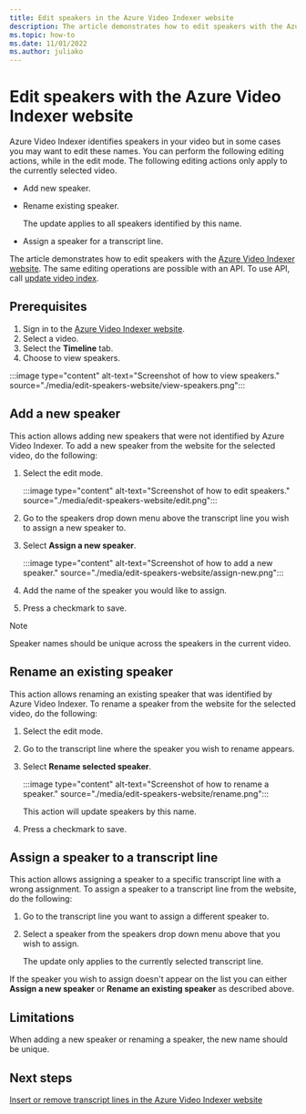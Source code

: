 ```yaml
---
title: Edit speakers in the Azure Video Indexer website
description: The article demonstrates how to edit speakers with the Azure Video Indexer website.
ms.topic: how-to
ms.date: 11/01/2022
ms.author: juliako
---
```


# Edit speakers with the Azure Video Indexer website

Azure Video Indexer identifies speakers in your video but in some cases you may want to edit these names. You can perform the following editing actions, while in the edit mode. The following editing actions only apply to the currently selected video.

- Add new speaker.
- Rename existing speaker. 
    
    The update applies to all speakers identified by this name.
- Assign a speaker for a transcript line. 

The article demonstrates how to edit speakers with the [Azure Video Indexer website](https://www.videoindexer.ai/). The same editing operations are possible with an API. To use API, call [update video index](https://api-portal.videoindexer.ai/api-details#api=Operations&operation=Update-Video-Index).

## Prerequisites

1. Sign in to the [Azure Video Indexer website](https://www.videoindexer.ai/).
2. Select a video.
3. Select the **Timeline** tab.
4. Choose to view speakers.

:::image type="content" alt-text="Screenshot of how to view speakers." source="./media/edit-speakers-website/view-speakers.png":::

## Add a new speaker

This action allows adding new speakers that were not identified by Azure Video Indexer. To add a new speaker from the website for the selected video, do the following: 

1. Select the edit mode.

    :::image type="content" alt-text="Screenshot of how to edit speakers." source="./media/edit-speakers-website/edit.png":::
1. Go to the speakers drop down menu above the transcript line you wish to assign a new speaker to.
1. Select **Assign a new speaker**.

    :::image type="content" alt-text="Screenshot of how to add a new speaker." source="./media/edit-speakers-website/assign-new.png":::
1. Add the name of the speaker you would like to assign.
1. Press a checkmark to save.

> [!NOTE]
> Speaker names should be unique across the speakers in the current video.
 
## Rename an existing speaker

This action allows renaming an existing speaker that was identified by Azure Video Indexer. To rename a speaker from the website for the selected video, do the following: 

1. Select the edit mode.
1. Go to the transcript line where the speaker you wish to rename appears.
1. Select **Rename selected speaker**. 

    :::image type="content" alt-text="Screenshot of how to rename a speaker." source="./media/edit-speakers-website/rename.png":::

   This action will update speakers by this name.
1. Press a checkmark to save.

## Assign a speaker to a transcript line

This action allows assigning a speaker to a specific transcript line with a wrong assignment. To assign a speaker to a transcript line from the website, do the following: 

1. Go to the transcript line you want to assign a different speaker to. 
1. Select a speaker from the speakers drop down menu above that you wish to assign.
 
    The update only applies to the currently selected transcript line.

If the speaker you wish to assign doesn't appear on the list you can either **Assign a new speaker** or **Rename an existing speaker** as described above.

## Limitations

When adding a new speaker or renaming a speaker, the new name should be unique.

## Next steps 

[Insert or remove transcript lines in the Azure Video Indexer website](edit-transcript-lines-portal.md)
